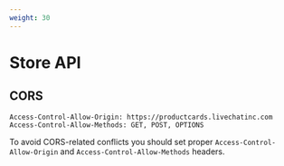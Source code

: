 ```yaml
---
weight: 30
---
```


# Store API

## CORS

```
Access-Control-Allow-Origin: https://productcards.livechatinc.com
Access-Control-Allow-Methods: GET, POST, OPTIONS
```

To avoid CORS-related conflicts you should set proper `Access-Control-Allow-Origin` and `Access-Control-Allow-Methods` headers.
